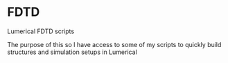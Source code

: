# FDTD
Lumerical FDTD scripts 

The purpose of this so I have access to some of my scripts to quickly build structures and simulation setups in Lumerical 
